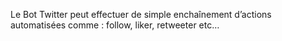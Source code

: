 Le Bot Twitter peut effectuer de simple enchaînement d’actions automatisées comme : follow, liker, retweeter etc…
